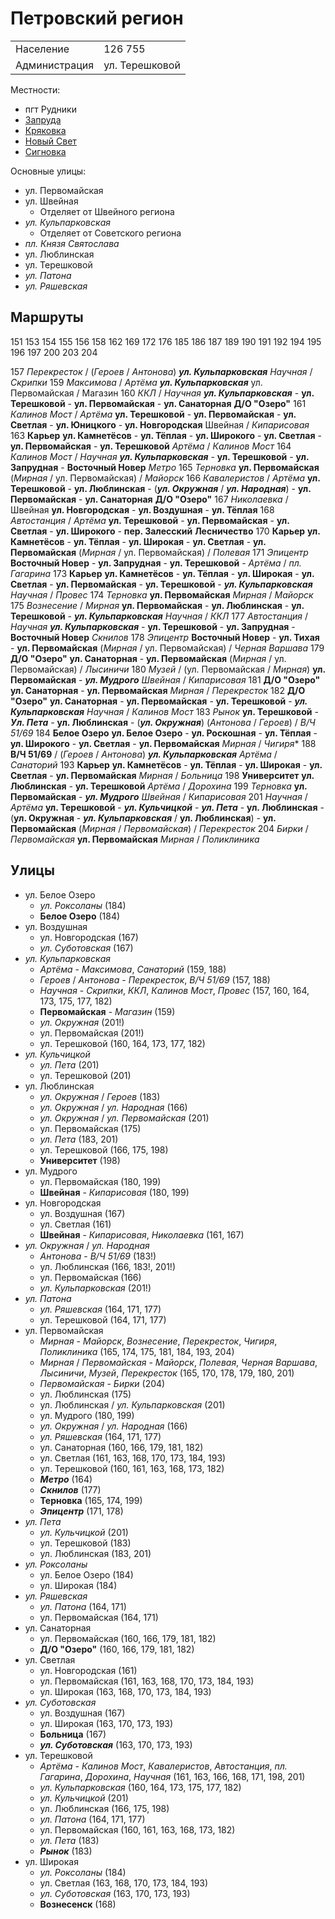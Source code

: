 # Петровский регион

|               |               |
|---------------|---------------|
|Население      |126 755        |
|Администрация  |ул. Терешковой |

Местности:

* пгт Рудники
* [Запруда](./Запруда.md)
* [Кряковка](./Кряковка.md)
* [Новый Свет](./Новый%20Свет.md)
* [Сигновка](./Сигновка.md)

Основные улицы:

* ул. Первомайская
* ул. Швейная
  * Отделяет от Швейного региона
* *ул. Кульпарковская*
  * Отделяет от Советского региона
* *пл. Князя Святослава*
* ул. Люблинская
* ул. Терешковой
* *ул. Патона*
* *ул. Ряшевская*

## Маршруты

151 153 154 155 156 158
162 169
172 176
185 186 187 189 190
191 192 194 195 196 197 200
203 204

157 *Перекресток*             / (*Героев*             / *Антонова*)
    ***ул. Кульпарковская***
    *Научная*                 / *Скрипки*
159 *Максимова*               / *Артёма*
    ***ул. Кульпарковская***
    ул. Первомайская          / Магазин
160 *ККЛ*                     / *Научная*
    ***ул. Кульпарковская***  - **ул. Терешковой**    - **ул. Первомайская**  - **ул. Санаторная**
    **Д/О "Озеро"**
161 *Калинов Мост*            / *Артёма*
    **ул. Терешковой**        - **ул. Первомайская**  -
    **ул. Светлая**           - **ул. Юницкого**      - **ул. Новгородская**
    Швейная                   / *Кипарисовая*
163 **Карьер**
    **ул. Камнетёсов**        - **ул. Тёплая**        - **ул. Широкого**      - **ул. Светлая**       -
    **ул. Первомайская**      - **ул. Терешковой**
    *Артёма*                  / *Калинов Мост*
164 *Калинов Мост*            / *Научная*
    ***ул. Кульпарковская***  - **ул. Терешковой**    -
    **ул. Запрудная**         - **Восточный Новер**
    *Метро*
165 *Терновка*
    **ул. Первомайская**
    (*Мирная*                 / ул. Первомайская)     / *Майорск*
166 *Кавалеристов*            / *Артёма*
    **ул. Терешковой**        - **ул. Люблинская**    - (***ул. Окружная***   / ***ул. Народная***)   - **ул. Первомайская**  - **ул. Санаторная**
    **Д/О "Озеро"**
167 *Николаевка*              / Швейная
    **ул. Новгородская**      - **ул. Воздушная**     -
    **ул. Тёплая**
168 *Автостанция*             / *Артёма*
    **ул. Терешковой**        - **ул. Первомайская**  -
    **ул. Светлая**           - **ул. Широкого**      - **пер. Залесский**
    **Лесничество**
170 **Карьер**
    **ул. Камнетёсов**        - **ул. Тёплая**        - **ул. Широкая**       - **ул. Светлая**       -
    **ул. Первомайская**
    (*Мирная*                 / ул. Первомайская)     / *Полевая*
171 *Эпицентр*
    **Восточный Новер**       - **ул. Запрудная**     - **ул. Терешковой**    -
    *Артёма*                  / *пл. Гагарина*
173 **Карьер**
    **ул. Камнетёсов**        - **ул. Тёплая**        - **ул. Широкая**       - **ул. Светлая**       -
    **ул. Первомайская**  - **ул. Терешковой**    - ***ул. Кульпарковская***
    *Научная*                 / *Провес*
174 *Терновка*
    **ул. Первомайская**
    *Мирная*                  / *Майорск*
175 *Вознесение*              / *Мирная*
    **ул. Первомайская**      - **ул. Люблинская**    - **ул. Терешковой**    - ***ул. Кульпарковская***
    *Научная*                 / *ККЛ*
177 *Автостанция*             / *Научная*
    ***ул. Кульпарковская***  - **ул. Терешковой**    -
    **ул. Запрудная**         - **Восточный Новер**
    *Скнилов*
178 *Эпицентр*
    **Восточный Новер**       - **ул. Тихая**         -
    **ул. Первомайская**
    (*Мирная*                 / ул. Первомайская)     / *Черная Варшава*
179 **Д/О "Озеро"**
    **ул. Санаторная**        - **ул. Первомайская**
    (*Мирная*                 / ул. Первомайская)     / *Лысиничи*
180 *Музей*                   / (ул. Первомайская     / *Мирная*)
    **ул. Первомайская**      - ***ул. Мудрого***
    *Швейная*                 / *Кипарисовая*
181 **Д/О "Озеро"**
    **ул. Санаторная**        - **ул. Первомайская**
    *Мирная*                  / *Перекресток*
182 **Д/О "Озеро"**
    **ул. Санаторная**        - **ул. Первомайская**  - **ул. Терешковой**    - ***ул. Кульпарковская***
    *Научная*                 / *Калинов Мост*
183 *Рынок*
    **ул. Терешковой**        - ***Ул. Пета***        - **ул. Люблинская**    - (***ул. Окружная***)
    (*Антонова*               / *Героев*)             / *В/Ч 51/69*
184 **Белое Озеро**
    **ул. Белое Озеро**       - **ул. Роскошная**     - **ул. Тёплая**        - **ул. Широкого**      - **ул. Светлая**       -
    **ул. Первомайская**
    *Мирная*                  / *Чигиря**
188 **В/Ч 51/69**             / (*Героев*             / *Антонова*)
    ***ул. Кульпарковская***
    *Артёма*                  / *Санаторий*
193 **Карьер**
    **ул. Камнетёсов**        - **ул. Тёплая**        - **ул. Широкая**       - **ул. Светлая**       -
    **ул. Первомайская**
    *Мирная*                  / *Больница*
198 **Университет**
    **ул. Люблинская**        - **ул. Терешковой**
    *Артёма*                  / *Дорохина*
199 *Терновка*
    **ул. Первомайская**      - ***ул. Мудрого***
    *Швейная*                 / *Кипарисовая*
201 *Научная*                 / *Артёма*
    **ул. Терешковой**        - ***ул. Кульчицкой***  - ***ул. Пета***        - **ул. Люблинская**    - (**ул. Окружная**     - ***ул. Кульпарковская***  / **ул. Люблинская**) - **ул. Первомайская**
    (*Мирная*                 / *Первомайская*)       / *Перекресток*
204 *Бирки*                   / *Первомайская*
    **ул. Первомайская**
    *Мирная*                  / *Поликлиника*

## Улицы

* ул. Белое Озеро
  * *ул. Роксоланы* (184)
  * **Белое Озеро** (184)
* ул. Воздушная
  * ул. Новгородская (167)
  * *ул. Суботовская* (167)
* *ул. Кульпарковская*
  * *Артёма* - *Максимова*, *Санаторий* (159, 188)
  * *Героев* / *Антонова* - *Перекресток*, *В/Ч 51/69* (157, 188)
  * *Научная* - *Скрипки*, *ККЛ*, *Калинов Мост*, *Провес* (157, 160, 164, 173, 175, 177, 182)
  * **Первомайская** - *Магазин* (159)
  * *ул. Окружная* (201!)
  * ул. Первомайская (201!)
  * ул. Терешковой (160, 164, 173, 177, 182)
* *ул. Кульчицкой*
  * *ул. Пета* (201)
  * ул. Терешковой (201)
* ул. Люблинская
  * *ул. Окружная* / *Героев* (183)
  * *ул. Окружная* / *ул. Народная* (166)
  * *ул. Окружная* / *ул. Первомайская* (201)
  * ул. Первомайская (175)
  * *ул. Пета* (183, 201)
  * ул. Терешковой (166, 175, 198)
  * **Университет** (198)
* ул. Мудрого
  * ул. Первомайская (180, 199)
  * **Швейная** - *Кипарисовая* (180, 199)
* ул. Новгородская
  * ул. Воздушная (167)
  * ул. Светлая (161)
  * **Швейная** - *Кипарисовая*, *Николаевка* (161, 167)
* *ул. Окружная* / *ул. Народная*
  * *Антонова* - *В/Ч 51/69* (183!)
  * ул. Люблинская (166, 183!, 201!)
  * ул. Первомайская (166)
  * *ул. Кульпарковская* (201!)
* *ул. Патона*
  * *ул. Ряшевская* (164, 171, 177)
  * ул. Терешковой (164, 171, 177)
* ул. Первомайская
  * *Мирная* - *Майорск*, *Вознесение*, *Перекресток*, *Чигиря*, *Поликлиника* (165, 174, 175, 181, 184, 193, 204)
  * *Мирная* / *Первомайская* - *Майорск*, *Полевая*, *Черная Варшава*, *Лысиничи*, *Музей*, *Перекресток* (165, 170, 178, 179, 180, 201)
  * *Первомайская* - *Бирки* (204)
  * ул. Люблинская (175)
  * ул. Люблинская / *ул. Кульпарковская* (201)
  * ул. Мудрого (180, 199)
  * *ул. Окружная* / *ул. Народная* (166)
  * *ул. Ряшевская* (164, 171, 177)
  * ул. Санаторная (160, 166, 179, 181, 182)
  * ул. Светлая (161, 163, 168, 170, 173, 184, 193)
  * ул. Терешковой (160, 161, 163, 168, 173, 182)
  * ***Метро*** (164)
  * ***Скнилов*** (177)
  * **Терновка** (165, 174, 199)
  * ***Эпицентр*** (171, 178)
* *ул. Пета*
  * *ул. Кульчицкой* (201)
  * ул. Терешковой (183)
  * ул. Люблинская (183, 201)
* *ул. Роксоланы*  
  * ул. Белое Озеро (184)
  * ул. Широкая (184)
* *ул. Ряшевская*
  * *ул. Патона* (164, 171)
  * ул. Первомайская (164, 171)
* ул. Санаторная
  * ул. Первомайская (160, 166, 179, 181, 182)
  * **Д/О "Озеро"** (160, 166, 179, 181, 182)
* ул. Светлая
  * ул. Новгородская (161)
  * ул. Первомайская (161, 163, 168, 170, 173, 184, 193)
  * ул. Широкая (163, 168, 170, 173, 184, 193)
* *ул. Суботовская*
  * ул. Воздушная (167)
  * ул. Широкая (163, 170, 173, 193)
  * **Больница** (167)
  * ***ул. Суботовская*** (163, 170, 173, 193)
* ул. Терешковой
  * *Артёма* - *Калинов Мост*, *Кавалеристов*, *Автостанция*, *пл. Гагарина*, *Дорохина*, *Научная* (161, 163, 166, 168, 171, 198, 201)
  * *ул. Кульпарковская* (160, 164, 173, 175, 177, 182)
  * *ул. Кульчицкой* (201)
  * ул. Люблинская (166, 175, 198)
  * *ул. Патона* (164, 171, 177)
  * ул. Первомайская (160, 161, 163, 168, 173, 182)
  * *ул. Пета* (183)
  * ***Рынок*** (183)
* ул. Широкая
  * *ул. Роксоланы* (184)
  * ул. Светлая (163, 168, 170, 173, 184, 193)
  * *ул. Суботовская* (163, 170, 173, 193)
  * **Вознесенск** (168)
